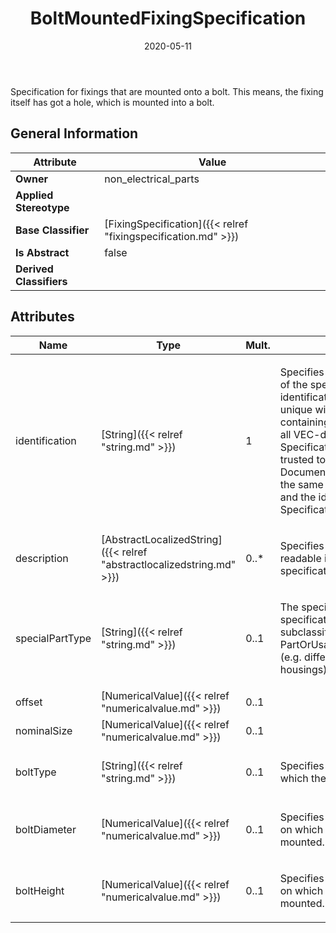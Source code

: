 ﻿---
title: BoltMountedFixingSpecification
toc: false
type: specs
date: "2020-05-11"
draft: false
specification: VEC
version: 1.2.0
documentType: "Recommendation"
elementType: Class
classes:
  - BoltMountedFixingSpecification
menu_name: vec-1.2.0
---
<p> Specification for fixings that are mounted onto a bolt. This means, the fixing itself has got a hole, which is mounted into a bolt.      </p>

## General Information

| Attribute               | Value |
|-------------------------|-------|
| **Owner**               | non_electrical_parts |
| **Applied Stereotype**  |   |
| **Base Classifier**     | [FixingSpecification]({{< relref "fixingspecification.md" >}})<br/>  |
| **Is Abstract**         | false |
| **Derived Classifiers** |   |

## Attributes
|  Name  |  Type  |  Mult.  |  Description  |  Owning Classifier  |
|--------|--------|---------|---------------|--------------|
|identification | [String]({{< relref "string.md" >}}) | 1 | <p> Specifies a unique identification of the specification. The identification is guaranteed to be unique within the document containing the specification. For all VEC-documents a Specification-instance can be trusted to be identical if the DocumentVersion-instance is the same (see DocumentVersion) and the identification of the Specification is the same.      </p> | [Specification]({{< relref "specification.md" >}}) |
|description | [AbstractLocalizedString]({{< relref "abstractlocalizedstring.md" >}}) | 0..* | <p> Specifies additional, human readable information about the specification.      </p> | [Specification]({{< relref "specification.md" >}}) |
|specialPartType | [String]({{< relref "string.md" >}}) | 0..1 | <p>The specialPartType allows the specification of subclassifications for a PartOrUsageRelatedSpecification (e.g. different types of connector housings).  </p> | [PartOrUsageRelatedSpecification]({{< relref "partorusagerelatedspecification.md" >}}) |
|offset | [NumericalValue]({{< relref "numericalvalue.md" >}}) | 0..1 |  | [FixingSpecification]({{< relref "fixingspecification.md" >}}) |
|nominalSize | [NumericalValue]({{< relref "numericalvalue.md" >}}) | 0..1 |  | [FixingSpecification]({{< relref "fixingspecification.md" >}}) |
|boltType | [String]({{< relref "string.md" >}}) | 0..1 | <p> Specifies the type of the bolt on which the fixing can be mounted.      </p> | [BoltMountedFixingSpecification]({{< relref "boltmountedfixingspecification.md" >}}) |
|boltDiameter | [NumericalValue]({{< relref "numericalvalue.md" >}}) | 0..1 | <p> Specifies the diameter of the bolt on which the fixing can be mounted.      </p> | [BoltMountedFixingSpecification]({{< relref "boltmountedfixingspecification.md" >}}) |
|boltHeight | [NumericalValue]({{< relref "numericalvalue.md" >}}) | 0..1 | <p> Specifies the height of the bolt on which the fixing can be mounted.      </p> | [BoltMountedFixingSpecification]({{< relref "boltmountedfixingspecification.md" >}}) |

